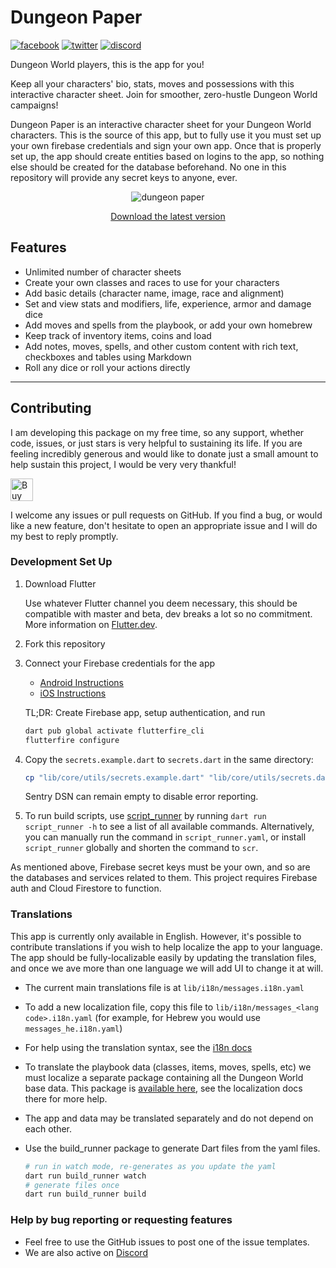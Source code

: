 # Dungeon Paper

[![facebook](https://img.shields.io/static/v1?label=Like&style=social&logo=facebook&message=%20)](https://bit.ly/DungeonPaper-Facebook)
[![twitter](https://img.shields.io/twitter/follow/espadrine?label=Follow&style=social)](https://bit.ly/DungeonPaper-Twitter)
[![discord](https://img.shields.io/discord/719848105586982915?label=Chat&logo=discord&style=social)](https://bit.ly/DungeonPaper-Discord)

Dungeon World players, this is the app for you!

Keep all your characters' bio, stats, moves and possessions with this interactive character sheet.
Join for smoother, zero-hustle Dungeon World campaigns!

Dungeon Paper is an interactive character sheet for your Dungeon World characters. This is the
source of this app, but to fully use it you must set up your own firebase credentials and sign your
own app. Once that is properly set up, the app should create entities based on logins to the app, so
nothing else should be created for the database beforehand. No one in this repository will provide
any secret keys to anyone, ever.

<div style="text-align: center;">

![dungeon paper](https://dungeonpaper.app/images/logo-512.png)

[Download the latest version](https://dungeonpaper.app/download)

</div>

## Features

- Unlimited number of character sheets
- Create your own classes and races to use for your characters
- Add basic details (character name, image, race and alignment)
- Set and view stats and modifiers, life, experience, armor and damage dice
- Add moves and spells from the playbook, or add your own homebrew
- Keep track of inventory items, coins and load
- Add notes, moves, spells, and other custom content with rich text, checkboxes and tables using
  Markdown
- Roll any dice or roll your actions directly

---

## Contributing

I am developing this package on my free time, so any support, whether code, issues, or just stars is
very helpful to sustaining its life. If you are feeling incredibly generous and would like to donate
just a small amount to help sustain this project, I would be very very thankful!

<a href='https://ko-fi.com/casraf' target='_blank'>
  <img height='36' style='border:0px;height:36px;'
    src='https://cdn.ko-fi.com/cdn/kofi1.png?v=3'
    alt='Buy Me a Coffee at ko-fi.com' />
</a>

I welcome any issues or pull requests on GitHub. If you find a bug, or would like a new feature,
don't hesitate to open an appropriate issue and I will do my best to reply promptly.

### Development Set Up

1. Download Flutter

   Use whatever Flutter channel you deem necessary, this should be compatible with master and beta,
   dev breaks a lot so no commitment. More information on [Flutter.dev](https://flutter.dev).

1. Fork this repository

1. Connect your Firebase credentials for the app

   - [Android Instructions](https://firebase.google.com/docs/android/setup)
   - [iOS Instructions](https://firebase.google.com/docs/ios/setup)

   TL;DR: Create Firebase app, setup authentication, and run

   ```sh
   dart pub global activate flutterfire_cli
   flutterfire configure
   ```

1. Copy the `secrets.example.dart` to `secrets.dart` in the same directory:

   ```sh
   cp "lib/core/utils/secrets.example.dart" "lib/core/utils/secrets.dart"
   ```

   Sentry DSN can remain empty to disable error reporting.

1. To run build scripts, use [script_runner](https://pub.dev/packages/script_runner) by running
   `dart run script_runner -h` to see a list of all available commands. Alternatively, you can
   manually run the command in `script_runner.yaml`, or install `script_runner` globally and shorten
   the command to `scr`.

As mentioned above, Firebase secret keys must be your own, and so are the databases and services
related to them. This project requires Firebase auth and Cloud Firestore to function.

### Translations

This app is currently only available in English. However, it's possible to contribute translations
if you wish to help localize the app to your language. The app should be fully-localizable easily by
updating the translation files, and once we ave more than one language we will add UI to change it
at will.

- The current main translations file is at `lib/i18n/messages.i18n.yaml`
- To add a new localization file, copy this file to `lib/i18n/messages_<lang code>.i18n.yaml` (for
  example, for Hebrew you would use `messages_he.i18n.yaml`)
- For help using the translation syntax, see the [i18n docs](https://github.com/MohiuddinM/i18n)
- To translate the playbook data (classes, items, moves, spells, etc) we must localize a separate
  package containing all the Dungeon World base data. This package is
  [available here](https://github.com/DungeonPaper/dungeon_world_data), see the localization docs
  there for more help.
- The app and data may be translated separately and do not depend on each other.
- Use the build_runner package to generate Dart files from the yaml files.

  ```sh
  # run in watch mode, re-generates as you update the yaml
  dart run build_runner watch
  # generate files once
  dart run build_runner build
  ```

### Help by bug reporting or requesting features

- Feel free to use the GitHub issues to post one of the issue templates.
- We are also active on [Discord](https://bit.ly/DungeonPaper-Discord)
